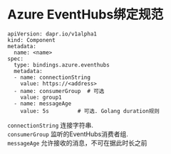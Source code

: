 # Azure EventHubs绑定规范

```
apiVersion: dapr.io/v1alpha1
kind: Component
metadata:
  name: <name>
spec:
  type: bindings.azure.eventhubs
  metadata:
  - name: connectionString
    value: https://<address>
  - name: consumerGroup  # 可选
    value: group1
  - name: messageAge
    value: 5s         # 可选. Golang duration规则
```

`connectionString` 连接字符串.  
`consumerGroup` 监听的EventHubs消费者组.  
`messageAge` 允许接收的消息，不可在据此时长之前
